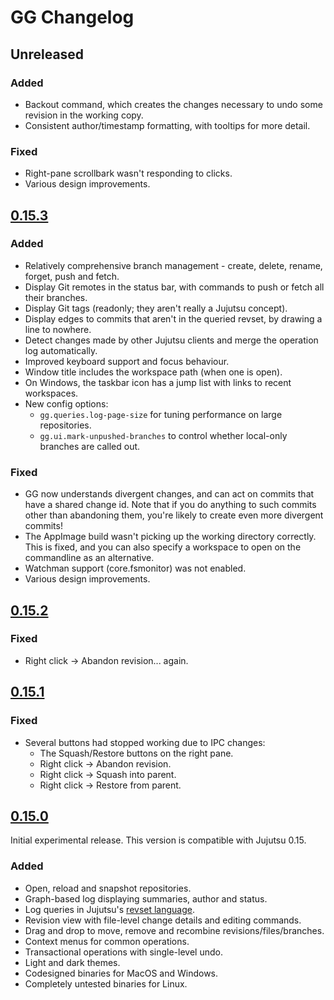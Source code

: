# GG Changelog

## Unreleased 

### Added
- Backout command, which creates the changes necessary to undo some revision in the working copy.
- Consistent author/timestamp formatting, with tooltips for more detail.

### Fixed
- Right-pane scrollbark wasn't responding to clicks.
- Various design improvements. 

## [0.15.3](releases/tag/v0.15.3)

### Added
- Relatively comprehensive branch management - create, delete, rename, forget, push and fetch.
- Display Git remotes in the status bar, with commands to push or fetch all their branches.
- Display Git tags (readonly; they aren't really a Jujutsu concept).
- Display edges to commits that aren't in the queried revset, by drawing a line to nowhere.
- Detect changes made by other Jujutsu clients and merge the operation log automatically.
- Improved keyboard support and focus behaviour.
- Window title includes the workspace path (when one is open).
- On Windows, the taskbar icon has a jump list with links to recent workspaces.
- New config options:
  * `gg.queries.log-page-size` for tuning performance on large repositories.
  * `gg.ui.mark-unpushed-branches` to control whether local-only branches are called out.

### Fixed 
- GG now understands divergent changes, and can act on commits that have a shared change id. 
  Note that if you do anything to such commits other than abandoning them, you're likely to 
  create even more divergent commits!
- The AppImage build wasn't picking up the working directory correctly. This is fixed, and 
  you can also specify a workspace to open on the commandline as an alternative.
- Watchman support (core.fsmonitor) was not enabled.
- Various design improvements.

## [0.15.2](releases/tag/v0.15.2)

### Fixed
- Right click -> Abandon revision... again.

## [0.15.1](releases/tag/v0.15.1)

### Fixed
- Several buttons had stopped working due to IPC changes:
  * The Squash/Restore buttons on the right pane.
  * Right click -> Abandon revision.
  * Right click -> Squash into parent.
  * Right click -> Restore from parent.

## [0.15.0](releases/tag/v0.15.0)
Initial experimental release. This version is compatible with Jujutsu 0.15.

### Added
- Open, reload and snapshot repositories.
- Graph-based log displaying summaries, author and status.
- Log queries in Jujutsu's [revset language](https://martinvonz.github.io/jj/latest/revsets/).
- Revision view with file-level change details and editing commands.
- Drag and drop to move, remove and recombine revisions/files/branches.
- Context menus for common operations.
- Transactional operations with single-level undo.
- Light and dark themes.
- Codesigned binaries for MacOS and Windows.
- Completely untested binaries for Linux.
